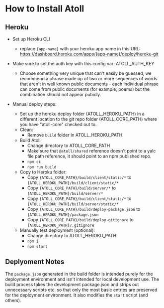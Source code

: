 How to Install Atoll
====================

Heroku
------

* Set up Heroku CLI
  - replace `{app-name}` with your heroku app name in this URL:  
    https://dashboard.heroku.com/apps/{app-name}/deploy/heroku-git
    
* Make sure to set the auth key with this config var: ATOLL_AUTH_KEY
  - Choose something very unique that can't easily be guessed, we recommend a phrase made up of
    two or more sequences of words that aren't in well known public documents - each individual
    phrase can come from public documents (for example, poems) but the combination should not
    appear pubicly.
* Manual deploy steps:
  - Set up the heroku deploy folder (ATOLL_HEROKU_PATH) in a different location to the git repo
    folder (ATOLL_CORE_PATH) where you have "atoll-core" checked out to.
  - Clean:
    - Remove `build` folder in ATOLL_HEROKU_PATH.
  - Build Atoll:
    - Change directory to ATOLL_CORE_PATH
    - Make sure that `@atoll/shared` reference doesn't point to a yalc file path reference,
      it should point to an npm published repo.
    - `npm ci`
    - `npm run build`
  - Copy to Heroku folder:
    - Copy `{ATOLL_CORE_PATH}/build/client/static/*` to `{ATOLL_HEROKU_PATH}/build/client/static/*`
    - Copy `{ATOLL_CORE_PATH}/build/server/*` to `{ATOLL_HEROKU_PATH}/build/server/*`
    - Copy `{ATOLL_CORE_PATH}/build/client/static/*` to `{ATOLL_HEROKU_PATH}/build/server/static/*`
    - Copy `{ATOLL_CORE_PATH}/build/deploy-package.json` to `{ATOLL_HEROKU_PATH}/package.json`
    - Copy `{ATOLL_CORE_PATH}/build/deploy-gitignore` to `{ATOLL_HEROKU_PATH}/.gitignore`
  - Manually test deployment (optional):
    - Change directory to ATOLL_HEROKU_PATH
    - `npm i`
    - `npm start`

Deplyoment Notes
----------------

The `package.json` generated in the build folder is intended purely for the deployment environment
and isn't intended for local development use.  The build process takes the development package.json
and strips out unnecessary scripts etc. so that only the most basic entries are preserved for the
deployment environment.  It also modifies the `start` script (and others).
